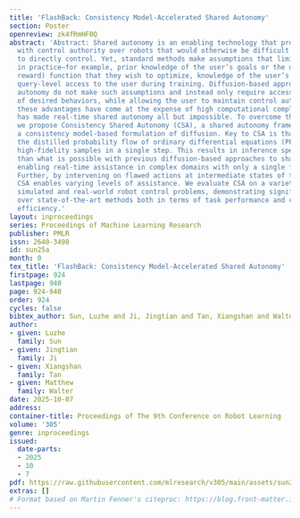 ```yaml
---
title: 'FlashBack: Consistency Model-Accelerated Shared Autonomy'
section: Poster
openreview: zk4fRmHF0Q
abstract: 'Abstract: Shared autonomy is an enabling technology that provides users
  with control authority over robots that would otherwise be difficult if not impossible
  to directly control. Yet, standard methods make assumptions that limit their adoption
  in practice—for example, prior knowledge of the user’s goals or the objective (i.e.,
  reward) function that they wish to optimize, knowledge of the user’s policy, or
  query-level access to the user during training. Diffusion-based approaches to shared
  autonomy do not make such assumptions and instead only require access to demonstrations
  of desired behaviors, while allowing the user to maintain control authority. However,
  these advantages have come at the expense of high computational complexity, which
  has made real-time shared autonomy all but impossible. To overcome this limitation,
  we propose Consistency Shared Autonomy (CSA), a shared autonomy framework that employs
  a consistency model-based formulation of diffusion. Key to CSA is that it employs
  the distilled probability flow of ordinary differential equations (PF ODE) to generate
  high-fidelity samples in a single step. This results in inference speeds significantly
  than what is possible with previous diffusion-based approaches to shared autonomy,
  enabling real-time assistance in complex domains with only a single function evaluation.
  Further, by intervening on flawed actions at intermediate states of the PF ODE,
  CSA enables varying levels of assistance. We evaluate CSA on a variety of challenging
  simulated and real-world robot control problems, demonstrating significant improvements
  over state-of-the-art methods both in terms of task performance and computational
  efficiency.'
layout: inproceedings
series: Proceedings of Machine Learning Research
publisher: PMLR
issn: 2640-3498
id: sun25a
month: 0
tex_title: 'FlashBack: Consistency Model-Accelerated Shared Autonomy'
firstpage: 924
lastpage: 940
page: 924-940
order: 924
cycles: false
bibtex_author: Sun, Luzhe and Ji, Jingtian and Tan, Xiangshan and Walter, Matthew
author:
- given: Luzhe
  family: Sun
- given: Jingtian
  family: Ji
- given: Xiangshan
  family: Tan
- given: Matthew
  family: Walter
date: 2025-10-07
address:
container-title: Proceedings of The 9th Conference on Robot Learning
volume: '305'
genre: inproceedings
issued:
  date-parts:
  - 2025
  - 10
  - 7
pdf: https://raw.githubusercontent.com/mlresearch/v305/main/assets/sun25a/sun25a.pdf
extras: []
# Format based on Martin Fenner's citeproc: https://blog.front-matter.io/posts/citeproc-yaml-for-bibliographies/
---
```

